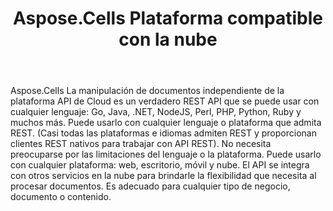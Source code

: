 ﻿---
title: Aspose.Cells Plataforma compatible con la nube
second_title: Documen
ArticleTitle: "Aspose.Cells Cloud Supported Platforms: Windows, Linux, and MacO"
LinkTitle: Supported Platform
type: docs
url: /es/supported-platforms/
description: Aspose.Cells Cloud admite Excel para crear, convertir, fusionar, dividir, proteger, realizar operaciones con objetos internos, etc.
weight: 50
kwords: Excel Nube, REST, Hoja de cálculo, PDF, CSV, JSON, Markdown, Plataformas compatibles Windows, MacOS, Linux
---
Aspose.Cells La manipulación de documentos independiente de la plataforma API de Cloud es un verdadero REST API que se puede usar con cualquier lenguaje: Go, Java, .NET, NodeJS, Perl, PHP, Python, Ruby y muchos más. Puede usarlo con cualquier lenguaje o plataforma que admita REST. (Casi todas las plataformas e idiomas admiten REST y proporcionan clientes REST nativos para trabajar con API REST). No necesita preocuparse por las limitaciones del lenguaje o la plataforma. Puede usarlo con cualquier plataforma: web, escritorio, móvil y nube. El API se integra con otros servicios en la nube para brindarle la flexibilidad que necesita al procesar documentos. Es adecuado para cualquier tipo de negocio, documento o contenido.
